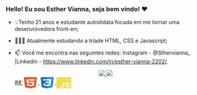 ### Hello! Eu sou Esther Vianna, seja bem vindo! ❤️

- 💡Tenho 21 anos e estudante autodidata focada em me tornar uma desenvolvedora front-en;
- 👩🏽‍💻 Atualmente estudando a tríade HTML, CSS e Javascript;
- 📫 Você me encontra nas seguintes redes: Instagram - @Sthervianna_ |Linkedin - https://www.linkedin.com/in/esther-vianna-2202/.

  <div align="center">
    <a href="https://github.com/EstherVianna">
    <img height="180em" src="https://github-readme-stats.vercel.app/api?username=EstherVianna&show_icons=true&theme=buefy&include_all_commits=true&count_private=true"/>
    <img height="180em" src="https://github-readme-stats.vercel.app/api/top-langs/?username=rafaballerini&layout=compact&langs_count=7&theme=buefy"/>
  </div>
  ##
  
  <img align="center" alt="Rafa-HTML" height="30" width="40" src="https://raw.githubusercontent.com/devicons/devicon/master/icons/html5/html5-original.svg">
  <img align="center" alt="Rafa-CSS" height="30" width="40" src="https://raw.githubusercontent.com/devicons/devicon/master/icons/css3/css3-original.svg">
  <img align="center" alt="Rafa-Js" height="30" width="40" src="https://raw.githubusercontent.com/devicons/devicon/master/icons/javascript/javascript-plain.svg">

